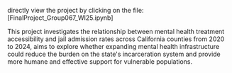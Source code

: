 directly view the project by clicking on the file: [FinalProject_Group067_WI25.ipynb]

This project investigates the relationship between mental health treatment accessibility and jail admission rates across California counties from 2020 to 2024, aims to explore whether expanding mental health infrastructure could reduce the burden on the state's incarceration system and provide more humane and effective support for vulnerable populations.
